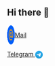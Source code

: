 ## Hi there 👋
<a href="mailto:czacind@bk.ru" style="display: flex">
  <img  src="https://github.com/dwfwby/dwfwby/blob/main/mail_ru_logo_icon_147267.webp" width="18">
  <p>Mail</p>
</a>

[Telegram <img valign="middle" src="https://github.com/dwfwby/dwfwby/blob/main/Telegram_2019_Logo.svg.png" width="18">](https://t.me/dwfwby)
